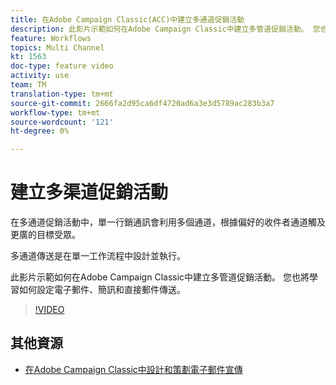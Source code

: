 ```yaml
---
title: 在Adobe Campaign Classic(ACC)中建立多通道促銷活動
description: 此影片示範如何在Adobe Campaign Classic中建立多管道促銷活動。 您也將學習如何設定電子郵件、簡訊和直接郵件傳送。
feature: Workflows
topics: Multi Channel
kt: 1563
doc-type: feature video
activity: use
team: TM
translation-type: tm+mt
source-git-commit: 2666fa2d95ca6df4720ad6a3e3d5789ac283b3a7
workflow-type: tm+mt
source-wordcount: '121'
ht-degree: 0%

---
```



# 建立多渠道促銷活動

在多通道促銷活動中，單一行銷通訊會利用多個通道，根據偏好的收件者通道觸及更廣的目標受眾。

多通道傳送是在單一工作流程中設計並執行。

此影片示範如何在Adobe Campaign Classic中建立多管道促銷活動。 您也將學習如何設定電子郵件、簡訊和直接郵件傳送。

>[!VIDEO](https://video.tv.adobe.com/v/24981?quality=12)

## 其他資源

* [在Adobe Campaign Classic中設計和策劃電子郵件宣傳](https://helpx.adobe.com/campaign/classic/how-to/design-orchestrate-email-campaigns-in-campaign-classic.html)

